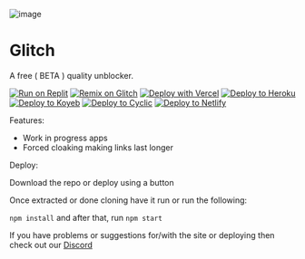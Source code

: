 ![image](https://github.com/infdevv/Glitch/blob/main/axiom.png?raw=true)
# Glitch 

A free ( BETA ) quality unblocker. 

[![Run on Replit](https://binbashbanana.github.io/deploy-buttons/buttons/remade/replit.svg)](https://replit.com/github/Glitch-Network/glitch)
[![Remix on Glitch](https://binbashbanana.github.io/deploy-buttons/buttons/remade/glitch.svg)](https://glitch.com/edit/#!/import/github/Glitch-Network/glitch)
[![Deploy with Vercel](https://binbashbanana.github.io/deploy-buttons/buttons/remade/vercel.svg)](https://vercel.com/new/clone?repositoryurl=https://github.com/Glitch-Network/glitch)
<a target="_blank" href="https://heroku.com/deploy/?template=https://github.com/Glitch-Network/glitch"><img alt="Deploy to Heroku" src="https://binbashbanana.github.io/deploy-buttons/buttons/remade/heroku.svg"></a>
<a target="_blank" href="https://app.koyeb.com/deploy?type=git&repository=github.com/Glitch-Network/glitch"><img alt="Deploy to Koyeb" src="https://binbashbanana.github.io/deploy-buttons/buttons/remade/koyeb.svg"></a>
<a target="_blank" href="https://app.cyclic.sh/api/app/deploy/Glitch-Network/glitch"><img alt="Deploy to Cyclic" src="https://binbashbanana.github.io/deploy-buttons/buttons/remade/cyclic.svg"></a>
[![Deploy to Netlify](https://binbashbanana.github.io/deploy-buttons/buttons/official/netlify.svg)](https://app.netlify.com/start/deploy?repository=https://github.com/Glitch-Network/glitch)

Features:

- Work in progress apps
- Forced cloaking making links last longer

Deploy:

Download the repo or deploy using a button

Once extracted or done cloning have it run or run the following:

`npm install`
and after that, run
`npm start` 

If you have problems or suggestions for/with the site or deploying then check out our [Discord](https://discord.gg/Ub6zGw4RAC)
 
